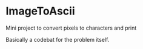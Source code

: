 # ImageToAscii
Mini project to convert pixels to characters and print

Basically a codebat for the problem itself.
